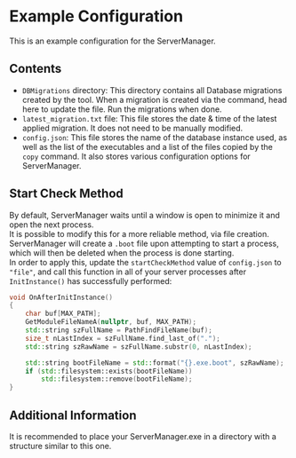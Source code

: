 # Example Configuration
This is an example configuration for the ServerManager.

## Contents
- `DBMigrations` directory: This directory contains all Database migrations created by the tool. When a migration is created via the command, head here to update the file. Run the migrations when done.
- `latest_migration.txt` file: This file stores the date & time of the latest applied migration. It does not need to be manually modified.
- `config.json`: This file stores the name of the database instance used, as well as the list of the executables and a list of the files copied by the `copy` command. It also stores various configuration options for ServerManager.

## Start Check Method
By default, ServerManager waits until a window is open to minimize it and open the next process.  
It is possible to modify this for a more reliable method, via file creation.  
ServerManager will create a `.boot` file upon attempting to start a process, which will then be deleted when the process is done starting.  
In order to apply this, update the `startCheckMethod` value of `config.json` to `"file"`, and call this function in all of your server processes after `InitInstance()` has successfully performed:
```cpp
void OnAfterInitInstance()
{
	char buf[MAX_PATH];
	GetModuleFileNameA(nullptr, buf, MAX_PATH);
	std::string szFullName = PathFindFileName(buf);
	size_t nLastIndex = szFullName.find_last_of(".");
	std::string szRawName = szFullName.substr(0, nLastIndex);

	std::string bootFileName = std::format("{}.exe.boot", szRawName);
	if (std::filesystem::exists(bootFileName))
		std::filesystem::remove(bootFileName);
}
```

## Additional Information
It is recommended to place your ServerManager.exe in a directory with a structure similar to this one.